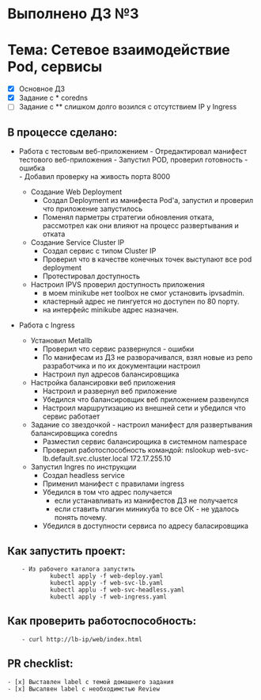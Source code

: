 # Выполнено ДЗ №3
# Тема: Сетевое взаимодействие Pod, сервисы

 - [x] Основное ДЗ
 - [x] Задание с * coredns
 - [ ] Задание с ** слишком долго возился с отсутствием IP у Ingress

## В процессе сделано:
 - Работа с тестовым веб-приложением
		- Отредактировал манифест тестового веб-приложения 
		- Запустил POD, проверил готовность - ошибка	
		- Добавил проверку на живость порта 8000
    - Создание Web Deployment 
		- Создал Deployment из манифеста Pod'а, запустил и проверил	что приложение запустилось
		- Поменял парметры стратегии обновления отката, рассмотрел как они влияют на процесс развертывания и отката
    - Создание Service Cluster IP
		- Создал сервис с типом Cluster IP
		- Проверил что в качестве конечных точек выступают все pod deployment 
		- Протестировал доступность
    - Настроил IPVS проверил доступность приложения 
		- в моем minikube нет toolbox не смог установить ipvsadmin.
		- кластерный адрес не пингуется но доступен по 80 порту.
		- на интерфейс minikube адрес назначен.
		
 - Работа с Ingress
	- Установил Metallb 
	   - Проверил что сервис развернулся - ошибки
	   - По манифесам из ДЗ не разворачивался, взял новые из репо разработчика и по их документации настроил
       - Настроил пул адресов балансировщика
	- Настройка балансировки веб приложения
	   - Настроил и развернул веб приложение 
	   - Убедился что балансировщик веб приложением развенулся
	   - Настроил маршрутизацию из внешней сети и убедился что сервис работает
    - Задание со звездочкой - настроил манифест для развертывания балансировщика coredns
		- Разместил сервис балансирощика в системном namespace
		- Проверил работоспособность командой: nslookup web-svc-lb.default.svc.cluster.local 172.17.255.10
    - Запустил Ingres по инструкции
		- Создал headless service
		- Применил манифест с правилами ingress
		- Убедился в том что адрес получается
			- если устанавливать из манифестов ДЗ не получается
			- если ставить плагин миникуба то все ОК - не удалось понять почему.
		- Убедился в доступности сервиса по адресу баласировщика

## Как запустить проект:
		- Из рабочего каталога запустить
				kubectl apply -f web-deploy.yaml
				kubectl apply -f web-svc-lb.yaml
				kubectl applu -f web-svc-headless.yaml
				kubectl apply -f web-ingress.yaml

## Как проверить работоспособность:
        - curl http://lb-ip/web/index.html

## PR checklist:
    - [x] Выставлен label с темой домашнего задания
    - [x] Высалвен label с необходимстью Review
